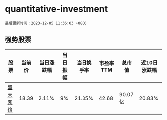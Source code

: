 # quantitative-investment

`最后更新时间：2023-12-05 11:36:03 +0800`

## 强势股票

|股票|当前价|当日涨跌幅|当日振幅|当日换手率|市盈率TTM|总市值|近10日涨跌幅|
|----|----|----|----|----|----|----|----|
|[盛天网络](https://xueqiu.com/S/SZ300494)|18.39|2.11%|9%|21.35%|42.68|90.07亿|20.83%|
